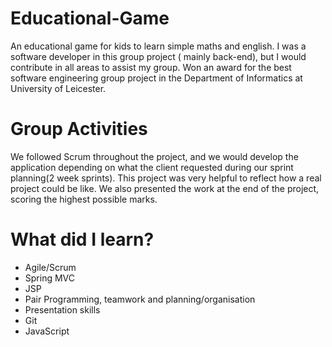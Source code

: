 # Educational-Game
 An educational game for kids to learn simple maths and english.
 I was a software developer in this group project ( mainly back-end), but I would contribute in all areas to assist my group.
 Won an award for the best software engineering group project in the Department of Informatics at University of Leicester.

# Group Activities
 We followed Scrum throughout the project, and we would develop the application depending on what the client requested during our sprint planning(2 week sprints). This project was very helpful to reflect how a real project could be like.
 We also presented the work at the end of the project, scoring the highest possible marks.

# What did I learn?
* Agile/Scrum
* Spring MVC
* JSP
* Pair Programming, teamwork and planning/organisation
* Presentation skills
* Git
* JavaScript
